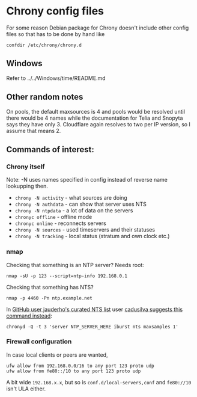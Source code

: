 <!-- @format -->

# Chrony config files

For some reason Debian package for Chrony doesn't include other config files
so that has to be done by hand like

```
confdir /etc/chrony/chrony.d
```

## Windows

Refer to ../../Windows/time/README.md

## Other random notes

On pools, the default maxsources is 4 and pools would be resolved until there
would be 4 names while the documentation for Telia and Snopyta says they have
only 3. Cloudflare again resolves to two per IP version, so I assume that
means 2.

## Commands of interest:

### Chrony itself

Note: -N uses names specified in config instead of reverse name lookupping
then.

- `chrony -N activity` - what sources are doing
- `chrony -N authdata` - can show that server uses NTS
- `chrony -N ntpdata` - a lot of data on the servers
- `chronyc offline` - offline mode
- `chronyc online` - reconnects servers
- `chrony -N sources` - used timeservers and their statuses
- `chrony -N tracking` - local status (stratum and own clock etc.)

### nmap

Checking that something is an NTP server? Needs root:

```
nmap -sU -p 123 --script=ntp-info 192.168.0.1
```

Checking that something has NTS?

```
nmap -p 4460 -Pn ntp.example.net
```

In
[GitHub user jauderho's curated NTS list](https://gist.github.com/jauderho/2ad0d441760fc5ed69d8d4e2d6b35f8d)
user
[cadusilva suggests this command instead](https://gist.github.com/jauderho/2ad0d441760fc5ed69d8d4e2d6b35f8d?permalink_comment_id=4192632#gistcomment-4192632):

```'
chronyd -Q -t 3 'server NTP_SERVER_HERE iburst nts maxsamples 1'
```

### Firewall configuration

In case local clients or peers are wanted,

```
ufw allow from 192.168.0.0/16 to any port 123 proto udp
ufw allow from fe80::/10 to any port 123 proto udp
```

A bit wide `192.168.x.x`, but so is `conf.d/local-servers,conf` and
`fe80://10` isn't ULA either.
